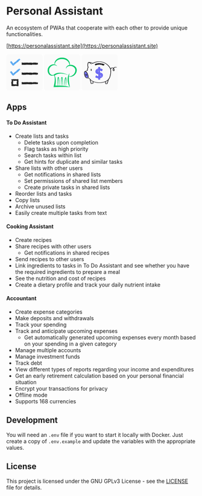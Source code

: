 # Personal Assistant

An ecosystem of PWAs that cooperate with each other to provide unique functionalities.

[https://personalassistant.site](https://personalassistant.site)

[![alt text](https://github.com/davidtimovski/personal-assistant/blob/master/src/Clients/to-do-assistant/src/static/images/icons/app-icon-96x96.png?raw=true)](https://personalassistant.site/home/to-do-assistant)
[![alt text](https://github.com/davidtimovski/personal-assistant/blob/master/src/Clients/cooking-assistant/src/static/images/icons/app-icon-96x96.png?raw=true)](https://personalassistant.site/home/cooking-assistant)
[![alt text](https://github.com/davidtimovski/personal-assistant/blob/master/src/Clients/accountant/src/static/images/icons/app-icon-96x96.png?raw=true)](https://personalassistant.site/home/accountant)

## Apps

#### To Do Assistant
* Create lists and tasks
    * Delete tasks upon completion
    * Flag tasks as high priority
    * Search tasks within list
    * Get hints for duplicate and similar tasks
* Share lists with other users
    * Get notifications in shared lists
    * Set permissions of shared list members
    * Create private tasks in shared lists
* Reorder lists and tasks
* Copy lists
* Archive unused lists
* Easily create multiple tasks from text

#### Cooking Assistant
* Create recipes
* Share recipes with other users
    * Get notifications in shared recipes
* Send recipes to other users
* Link ingredients to tasks in To Do Assistant and see whether you have the required ingredients to prepare a meal
* See the nutrition and cost of recipes
* Create a dietary profile and track your daily nutrient intake

#### Accountant
* Create expense categories
* Make deposits and withdrawals
* Track your spending
* Track and anticipate upcoming expenses
    * Get automatically generated upcoming expenses every month based on your spending in a given category
* Manage multiple accounts
* Manage investment funds
* Track debt
* View different types of reports regarding your income and expenditures
* Get an early retirement calculation based on your personal financial situation
* Encrypt your transactions for privacy
* Offline mode
* Supports 168 currencies

## Development
You will need an `.env` file if you want to start it locally with Docker. Just create a copy of `.env.example` and update the variables with the appropriate values.

## License

This project is licensed under the GNU GPLv3 License - see the [LICENSE](LICENSE) file for details.

